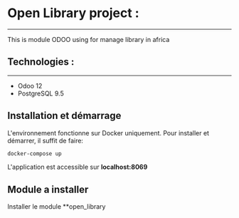 # Open Library project :

--------------------------------------------------------------------------------------------------------------

<p>
  This is module ODOO using for manage library in africa
</p>

## Technologies :

---------------------------------------------------------------------------------------------------------------
 - Odoo 12
 - PostgreSQL 9.5 


## Installation et démarrage

L'environnement fonctionne sur Docker uniquement. Pour installer et démarrer, il suffit de faire:

```bash
docker-compose up
```

L'application est accessible sur **localhost:8069**

## Module a installer 

Installer le module **open_library
